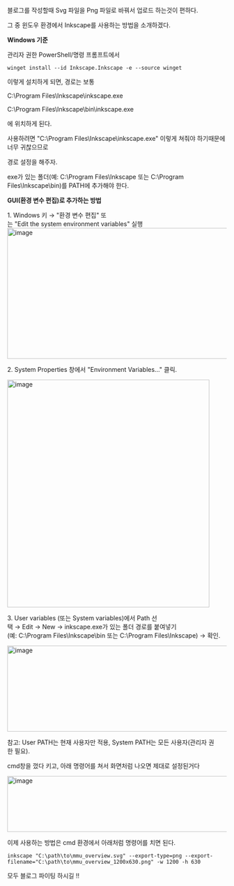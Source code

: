 블로그를 작성할때 Svg 파일을 Png 파일로 바꿔서 업로드 하는것이 편하다.

그 중 윈도우 환경에서 Inkscape를 사용하는 방법을 소개하겠다.

**Windows 기준**

관리자 권한 PowerShell/명령 프롬프트에서

```
winget install --id Inkscape.Inkscape -e --source winget
```

이렇게 설치하게 되면, 경로는 보통

C:\\Program Files\\Inkscape\\inkscape.exe

C:\\Program Files\\Inkscape\\bin\\inkscape.exe

에 위치하게 된다.

사용하려면 "C:\\Program Files\\Inkscape\\inkscape.exe" 이렇게 쳐줘야 하기때문에 너무 귀찮으므로

경로 설정을 해주자.

exe가 있는 폴더(예: C:\\Program Files\\Inkscape 또는 C:\\Program Files\\Inkscape\\bin)를 PATH에 추가해야 한다.

**GUI(환경 변수 편집)로 추가하는 방법**

1\. Windows 키 → "환경 변수 편집" 또는 "Edit the system environment variables" 실행
<img width="742" height="300" alt="image" src="https://github.com/user-attachments/assets/29fc2000-6194-4b86-b453-554e7dd85d4f" />

2\. System Properties 창에서 "Environment Variables..." 클릭.

<img width="464" height="522" alt="image" src="https://github.com/user-attachments/assets/cc27def7-893c-4fe4-bd95-95fbad7e5858" />

3\. User variables (또는 System variables)에서 Path 선택 → Edit → New → inkscape.exe가 있는 폴더 경로를 붙여넣기(예: C:\\Program Files\\Inkscape\\bin 또는 C:\\Program Files\\Inkscape) → 확인.

<img width="515" height="197" alt="image" src="https://github.com/user-attachments/assets/ac7f4bde-9121-4a81-b4ea-7d6b9271c9cb" />

참고: User PATH는 현재 사용자만 적용, System PATH는 모든 사용자(관리자 권한 필요).

cmd창을 껐다 키고, 아래 명령어를 쳐서 화면처럼 나오면 제대로 설정된거다

<img width="508" height="128" alt="image" src="https://github.com/user-attachments/assets/2c26d8de-472d-4b26-b10c-988720a0bce1" />

이제 사용하는 방법은 cmd 환경에서 아래처럼 명령어를 치면 된다.

```
inkscape "C:\path\to\mmu_overview.svg" --export-type=png --export-filename="C:\path\to\mmu_overview_1200x630.png" -w 1200 -h 630
```

모두 블로그 파이팅 하시길 !!
